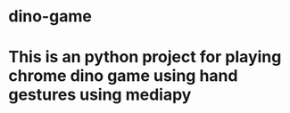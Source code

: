 
# dino-game
# This is an python project for playing chrome dino game using hand gestures using mediapy







































